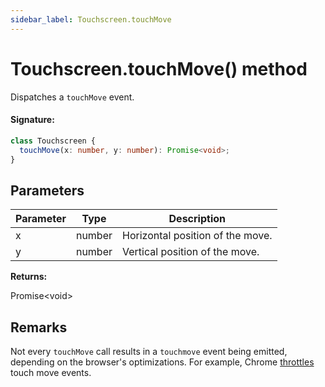```yaml
---
sidebar_label: Touchscreen.touchMove
---
```


# Touchscreen.touchMove() method

Dispatches a `touchMove` event.

#### Signature:

```typescript
class Touchscreen {
  touchMove(x: number, y: number): Promise<void>;
}
```

## Parameters

| Parameter | Type   | Description                      |
| --------- | ------ | -------------------------------- |
| x         | number | Horizontal position of the move. |
| y         | number | Vertical position of the move.   |

**Returns:**

Promise&lt;void&gt;

## Remarks

Not every `touchMove` call results in a `touchmove` event being emitted, depending on the browser's optimizations. For example, Chrome [throttles](https://developer.chrome.com/blog/a-more-compatible-smoother-touch/#chromes-new-model-the-throttled-async-touchmove-model) touch move events.
